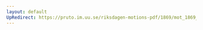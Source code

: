 ```yaml
---
layout: default
UpRedirect: https://pruto.im.uu.se/riksdagen-motions-pdf/1869/mot_1869__ak__237/mot_1869__ak__237-003.pdf
---
```

